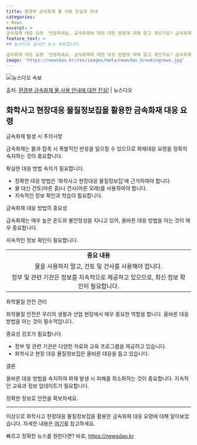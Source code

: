 ```yaml
---
title: 환경부 금속화재 물 사용 진실과 안내
categories:
- News
excerpt: >
금속화재 대응 요령  안녕하세요, 금속화재에 대한 대응 방법에 대해 알고 계신가요? 금속화재는 일반적인 화재…
feature_text: >
## 뉴스다오 실시간 뉴스 속보입니다.

금속화재 대응 요령  안녕하세요, 금속화재에 대한 대응 방법에 대해 알고 계신가요? 금속화재는 일반적인 화재…
image: 'https://newsdao.kr/res/images/meta/newsdao_breakingnews.jpg'
---
```


![뉴스다오 속보](https://newsdao.kr/res/images/meta/newsdao_breakingnews.jpg)

<p>출처: <a href="https://newsdao.kr/4512" rel="dofollow">환경부 금속화재 물 사용 안내에 대한 진실!</a> | 뉴스다오</p>

<h2 data-ke-size="size26">화학사고 현장대응 물질정보집을 활용한 금속화재 대응 요령</h2>
금속화재 발생 시 주의사항
<p data-ke-size="size16">금속화재는 물과 접촉 시 폭발적인 반응을 일으킬 수 있으므로 화재대응 요령을 정확히 숙지하는 것이 중요합니다.</p>

확실한 대응 방법 숙지가 필요합니다.
<ul>
    <li>정확한 대응 방법은 '화학사고 현장대응 물질정보집'에 근거하여야 합니다.</li>
    <li>물 대신 건토(마른 흙)나 건사(마른 모래)를 사용하여야 합니다.</li>
    <li>지속적인 정보 확인과 학습이 필요합니다.</li>
</ul>

금속화재 대응 방법의 중요성
<p data-ke-size="size16">금속화재는 매우 높은 온도와 불안정성을 지니고 있어, 올바른 대응 방법을 아는 것이 매우 중요합니다.</p>

지속적인 정보 확인이 필요합니다.
<table>
    <tr>
        <td style="text-align: center; height: 17px;"><b>중요 내용</b></td>
    </tr>
    <tr>
        <td style="text-align: center; height: 17px;">물을 사용하지 말고, 건토 및 건사를 사용해야 합니다.</td>
    </tr>
    <tr>
        <td style="text-align: center; height: 17px;">정부 및 관련 기관은 정보를 지속적으로 제공하고 있으므로, 최신 정보 확인이 필요합니다.</td>
    </tr>
</table>

화학물질 안전 관리
<p data-ke-size="size16">화학물질 안전은 우리의 생활과 산업 현장에서 매우 중요한 역할을 합니다. 올바른 대응 방법을 아는 것이 필수적입니다.</p>

중요성 강조가 필요합니다.
<ul>
    <li>정부 및 관련 기관은 다양한 자료와 교육 프로그램을 제공하고 있습니다.</li>
    <li>화학사고 현장 대응 물질정보집은 올바른 대응을 돕고 있습니다.</li>
</ul>

결론
<p data-ke-size="size16">올바른 대응 방법을 숙지하여 화재 발생 시 피해를 최소화하는 것이 중요합니다. 지속적인 교육과 정보 업데이트가 필요합니다.</p>

정확한 정보로 안전을 확보하세요.
<hr>

이상으로 화학사고 현장대응 물질정보집을 활용한 금속화재 대응 요령에 대해 알아보았습니다. 자세한 내용은 <a href="https://newsdao.kr/4512">여기</a>를 참고하세요. 

빠르고 정확한 뉴스를 원한다면? 바로, <a href="https://newsdao.kr" rel="dofollow">https://newsdao.kr</a>


    
